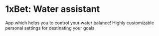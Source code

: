 # 1xBet: Water assistant

App which helps you to control your water balance!
Highly customizable personal settings for destinating your goals

